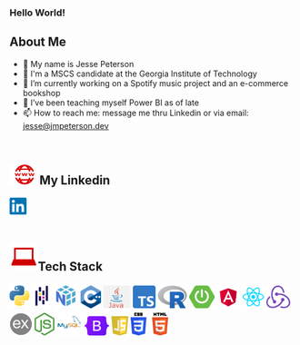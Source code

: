 ### Hello World!
## About Me 
- 👋 My name is Jesse Peterson
- 🏫 I'm a MSCS candidate at the Georgia Institute of Technology
- 🔭 I’m currently working on a Spotify music project and an e-commerce bookshop
- 🌱 I’ve been teaching myself Power BI as of late
- 📫 How to reach me: message me thru Linkedin or via email: jesse@jmpeterson.dev


<br>
<h2><img src="languages/www.png" height="35px">My Linkedin</h2>

<a href="https://www.linkedin.com/in/jesse-peterson-959b2b224"><img src="languages/linkedin.png" height="30px"></a>
<br><br>

<h2><img src="languages/laptop.png" height="50px">Tech Stack</h2>


  
 <div> 
    <img src="languages/python.png" height="40px">
    <img src="languages/pandas3.png" height="44px">
    <img src="languages/numpy.svg" height="44px">
    <img src="languages/c++.png" height="40px">
    <img src="languages/java.png" height="40px">
    <img src="languages/typescript.png" height="40px">
    <img src="languages/R.png" height="40px">
    <img src="languages/springboot.png" height="40px">
    <img src="languages/angular.png" height="40px">
    <img src="languages/react.png" height="40px">
    <img src="languages/redux.svg" height="40px">
    <img src="languages/express.png" height="40px">
    <img src="languages/nodejs.png" height="40px">
    <img src="languages/mysqllogo.png" height="45px">
    <img src="languages/bootstrap.png" height="34px">
    <img src="languages/js.png" height="34px">
    <img src="languages/css2.png" height="40px" >
    <img src="languages/html.png" height="40px">            
</div>
            
